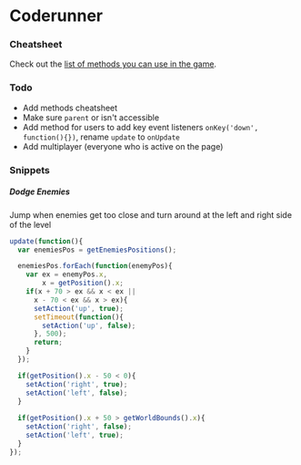 Coderunner
==========

### Cheatsheet
Check out the [list of methods you can use in the game](https://github.com/kvendrik/coderunner/blob/gh-pages/dev/js/modules/game/publicMethods.js).

### Todo
* Add methods cheatsheet
* Make sure `parent` or isn't accessible
* Add method for users to add key event listeners `onKey('down', function(){})`, rename `update` to `onUpdate`
* Add multiplayer (everyone who is active on the page)

### Snippets

##### Dodge Enemies
Jump when enemies get too close and turn around at the left and right side of the level
```javascript
update(function(){
  var enemiesPos = getEnemiesPositions();

  enemiesPos.forEach(function(enemyPos){
    var ex = enemyPos.x,
        x = getPosition().x;
    if(x + 70 > ex && x < ex ||
      x - 70 < ex && x > ex){
      setAction('up', true);
      setTimeout(function(){
        setAction('up', false);
      }, 500);
      return;
    }
  });

  if(getPosition().x - 50 < 0){
    setAction('right', true);
    setAction('left', false);
  }
  
  if(getPosition().x + 50 > getWorldBounds().x){
    setAction('right', false);
    setAction('left', true);
  }
});
```
